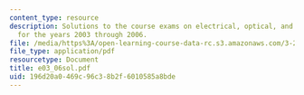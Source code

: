 ```yaml
---
content_type: resource
description: Solutions to the course exams on electrical, optical, and magnetic properties
  for the years 2003 through 2006.
file: /media/https%3A/open-learning-course-data-rc.s3.amazonaws.com/3-225-electronic-and-mechanical-properties-of-materials-fall-2007/196d20a0469c96c38b2f6010585a8bde_e03_06sol.pdf
file_type: application/pdf
resourcetype: Document
title: e03_06sol.pdf
uid: 196d20a0-469c-96c3-8b2f-6010585a8bde
---
```


